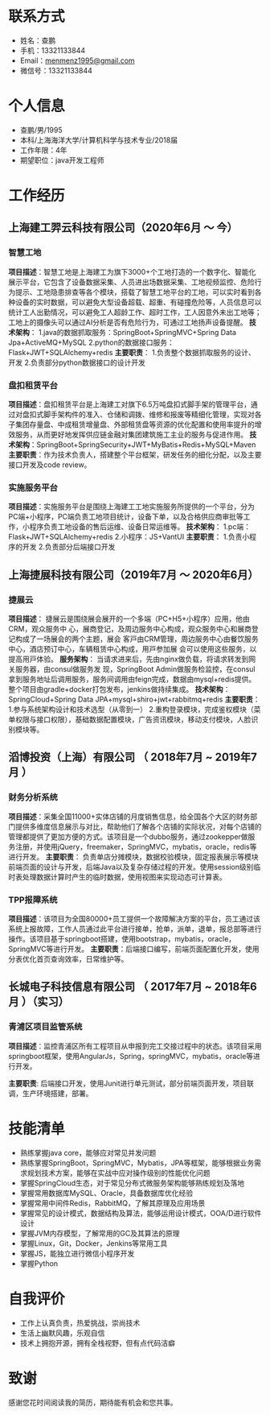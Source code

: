 # 联系方式

- 姓名：查鹏
- 手机：13321133844
- Email：menmenz1995@gmail.com
- 微信号：13321133844

# 个人信息

 - 查鹏/男/1995
 - 本科/上海海洋⼤学/计算机科学与技术专业/2018届
 - 工作年限：4年
 - 期望职位：java开发工程师
# 工作经历

## 上海建工羿云科技有限公司（2020年6月 〜 今）
### 智慧工地
**项目描述**：智慧工地是上海建工为旗下3000+个工地打造的一个数字化、智能化展示平台，它包含了设备数据采集、人员进出场数据采集、工地视频监控、危险行为提示、工地隐患排查等各个模块，搭载了智慧工地平台的工地，可以实时看到各种设备的实时数据，可以避免大型设备超载、超重、有碰撞危险等，人员信息可以统计工人出勤情况，可以避免工人超龄工作、超时工作，工人因意外未出工地等；工地上的摄像头可以通过AI分析是否有危险行为，可通过工地扬声设备提醒。
**技术架构**：
1.java的数据抓取服务：SpringBoot+SpringMVC+Spring Data Jpa+ActiveMQ+MySQL
2.python的数据接口服务：Flask+JWT+SQLAlchemy+redis
**主要职责**：
1.负责整个数据抓取服务的设计、开发
2.负责部分python数据接口的设计开发

### 盘扣租赁平台
**项目描述**：盘扣租赁平台是上海建工对旗下6.5万吨盘扣式脚手架的管理平台，通过对盘扣式脚手架构件的准入、仓储和调拨、维修和报废等精细化管理，实现对各子集团存量盘、中成租赁增量盘、外部租赁盘等资源的优化配置和使用率提升的增效服务，从而更好地发挥供应链金融对集团建筑施工主业的服务与促进作用。
**技术架构**：SpringBoot+SpringSecurity+JWT+MyBatis+Redis+MySQL+Maven
**主要职责**：作为技术负责人，搭建整个平台框架，研发任务的细化分配，以及主要接口开发及code review。

### 实施服务平台
**项目描述**：实施服务平台是围绕上海建工工地实施服务所提供的一个平台，分为PC端+小程序，PC端负责工地项目统计，设备下单，以及合格供应商审批等工作，小程序负责工地设备的售后运维、设备日常运维等。
**技术架构**：
1.pc端：Flask+JWT+SQLAlchemy+redis
2.小程序：JS+VantUI
**主要职责**：
1.负责小程序的开发
2.负责部分后端接口开发

## 上海捷展科技有限公司（2019年7⽉ 〜 2020年6月）
### 捷展云

**项目描述**： 捷展云是围绕展会展开的⼀个多端（PC+H5+⼩程序）应⽤，他由CRM，观众服务中
⼼，展商登记，及周边服务中⼼构成，观众服务中⼼和展商登记构成了⼀场展会的两个主题，展会  客⼾由CRM管理，周边服务中⼼由餐饮服务中⼼，酒店预订中⼼，⻋辆租赁中⼼构成，⽤⼾参加展 会可以使⽤这些服务，以提⾼⽤⼾体验。
**服务架构**： 当请求进来后，先由nginx做负载，将请求转发到⽹关服务器，由consul做服务发
现，SpringBoot Admin做服务检监控，在consul拿到服务地址后调⽤服务，服务间调⽤由feign完成，数据由mysql+redis提供。整个项⽬由gradle+docker打包发布，jenkins做持续集成。
**技术架构**： SpringCloud+Spring Data JPA+mysql+shiro+jwt+rabbitmq+redis
**主要职责**：
1.参与系统架构设计和技术选型（从零到⼀）
2.重构登录模块，完成鉴权模块（菜单权限与接⼝权限），基础数据配置模块，⼴告资讯模块，移动支付模块，人脸识别模块等。

## 滔博投资（上海）有限公司 （ 2018年7月 ~ 2019年7⽉ ）

### 财务分析系统 

**项目描述**：采集全国11000+实体店铺的月度销售信息，给全国各个大区的财务部门提供多维度信息展示与对比，帮助他们了解各个店铺的实际状况，对每个店铺的管理都提供了更加方便的方式。该项目是一个dubbo服务，通过zookepper做服务注册，并使用jQuery，freemaker，SpringMVC，mybatis，oracle，redis等进行开发。
**主要职责**： 负责单店分摊模块，数据校验模块，固定报表展示等模块前端页面的设计与开发，后端Java以及复杂存储过程的开发。使用session级别临时表处理数据计算时产生的临时数据，使用视图来实现动态可计算表。


### TPP报障系统 
**项目描述**：该项目为全国80000+员工提供一个故障解决方案的平台，员工通过该系统上报故障，工作人员通过此平台进行接单，抢单，派单，退单，报总部等进行操作。该项目基于springboot搭建，使用bootstrap，mybatis，oracle，SpringMVC等进行开发。
**主要职责**：后端接口编写，前端页面配置化开发，使用分表优化首页查询效率，日常维护等。


## 长城电子科技信息有限公司 （ 2017年7月 ~ 2018年6月 ）（实习）

### 青浦区项目监管系统 
**项目描述**：监控青浦区所有工程项目从申报到完工交接过程中的状态。该项目采用springboot框架，使用AngularJs，Spring，springMVC，mybatis，oracle等进行开发。

**主要职责**: 后端接口开发，使用Junit进行单元测试，部分前端页面开发，项目联调，生产环境搭建，部署。



# 技能清单
- 熟练掌握java core，能够应对常见并发问题
- 熟练掌握SpringBoot，SpringMVC，Mybatis，JPA等框架，能够根据业务需求规划技术方案，能够在实战中应对操作级别的性能优化问题
- 掌握SpringCloud⽣态，对于常见分布式微服务架构能够熟练规划及落地
- 掌握常用数据库MySQL、Oracle，具备数据库优化经验
- 掌握常用中间件Redis，RabbitMQ，了解其原理及应用场景
- 掌握常⻅的设计模式，数据结构及算法，能够运用设计模式，OOA/D进行软件设计
- 掌握JVM内存模型，了解常用的GC及其算法的原理
- 掌握Linux，Git，Docker，Jenkins等常用工具
- 掌握JS，能独立进行微信小程序开发
- 掌握Python

# 自我评价
- 工作上认真负责，热爱挑战，崇尚技术
- 生活上幽默风趣，乐观自信
- 技术上拥抱开源，拥有全栈视野，但有点代码洁癖
  
# 致谢
感谢您花时间阅读我的简历，期待能有机会和您共事。
      
